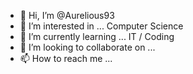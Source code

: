 - 👋 Hi, I’m @Aurelious93
- 👀 I’m interested in ... Computer Science 
- 🌱 I’m currently learning ... IT / Coding
- 💞️ I’m looking to collaborate on ... 
- 📫 How to reach me ...

<!---
Aurelious93/Aurelious93 is a ✨ special ✨ repository because its `README.md` (this file) appears on your GitHub profile.
You can click the Preview link to take a look at your changes.
--->
